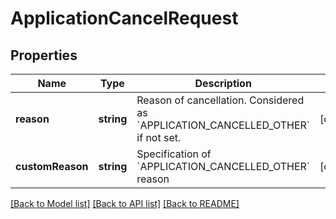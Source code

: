 # ApplicationCancelRequest

## Properties

Name | Type | Description | Notes
------------ | ------------- | ------------- | -------------
**reason** | **string** | Reason of cancellation. Considered as &#x60;APPLICATION_CANCELLED_OTHER&#x60; if not set. | [optional]
**customReason** | **string** | Specification of &#x60;APPLICATION_CANCELLED_OTHER&#x60; reason | [optional]

[[Back to Model list]](../../README.md#models) [[Back to API list]](../../README.md#endpoints) [[Back to README]](../../README.md)
